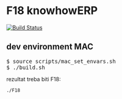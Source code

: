 # F18 knowhowERP

[![Build
Status](https://secure.travis-ci.org/knowhow/F18_knowhow.png?branch=master)](https://travis-ci.org/knowhow/F18_knowhow)

## dev environment MAC

<pre>
$ source scripts/mac_set_envars.sh
$ ./build.sh
</pre>

rezultat treba biti F18:

```
./F18
```

